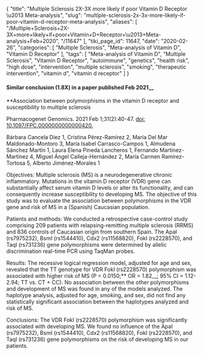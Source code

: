 {
    "title": "Multiple Sclerosis 2X-3X more likely if poor Vitamin D Receptor \u2013 Meta-analysis",
    "slug": "multiple-sclerosis-2x-3x-more-likely-if-poor-vitamin-d-receptor-meta-analysis",
    "aliases": [
        "/Multiple+Sclerosis+2X-3X+more+likely+if+poor+Vitamin+D+Receptor+\u2013+Meta-analysis+Feb+2020",
        "/11647"
    ],
    "tiki_page_id": 11647,
    "date": "2020-02-26",
    "categories": [
        "Multiple Sclerosis",
        "Meta-analysis of Vitamin D",
        "Vitamin D Receptor"
    ],
    "tags": [
        "Meta-analysis of Vitamin D",
        "Multiple Sclerosis",
        "Vitamin D Receptor",
        "autoimmune",
        "genetics",
        "health risk",
        "high dose",
        "intervention",
        "multiple sclerosis",
        "smoking",
        "therapeutic intervention",
        "vitamin d",
        "vitamin d receptor"
    ]
}


#### Similar conclusion (1.8X) in a paper published Feb 2021__

 **Association between polymorphisms in the vitamin D receptor and susceptibility to multiple sclerosis

Pharmacogenet Genomics. 2021 Feb 1;31(2):40-47. [doi: 10.1097/FPC.0000000000000420.](https://doi.org/10.1097/FPC.0000000000000420.)

Bárbara Cancela Díez 1, Cristina Pérez-Ramírez 2, María Del Mar Maldonado-Montoro 3, María Isabel Carrasco-Campos 1, Almudena Sánchez Martín 1, Laura Elena Pineda Lancheros 1, Fernando Martínez-Martínez 4, Miguel Ángel Calleja-Hernández 2, María Carmen Ramírez-Tortosa 5, Alberto Jiménez-Morales 1

Objectives: Multiple sclerosis (MS) is a neurodegenerative chronic inflammatory. Mutations in the vitamin D receptor (VDR) gene can substantially affect serum vitamin D levels or alter its functionality, and can consequently increase susceptibility to developing MS. The objective of this study was to evaluate the association between polymorphisms in the VDR gene and risk of MS in a (Spanish) Caucasian population.

Patients and methods: We conducted a retrospective case-control study comprising 209 patients with relapsing-remitting multiple sclerosis (RRMS) and 836 controls of Caucasian origin from southern Spain. The ApaI (rs7975232), BsmI (rs1544410), Cdx2 (rs11568820), FokI (rs2228570), and TaqI (rs731236) gene polymorphisms were determined by allelic discrimination real-time PCR using TaqMan probes.

Results: The recessive logical regression model, adjusted for age and sex, revealed that the TT genotype for VDR FokI (rs2228570) polymorphism was associated with higher risk of MS (P = 0.0150;** OR = 1.82__; 95% CI = 1.12-2.94; TT vs. CT + CC). No association between the other polymorphisms and development of MS was found in any of the models analyzed. The haplotype analysis, adjusted for age, smoking, and sex, did not find any statistically significant association between the haplotypes analyzed and risk of MS.

Conclusions: The VDR FokI (rs2228570) polymorphism was significantly associated with developing MS. We found no influence of the ApaI (rs7975232), BsmI (rs1544410), Cdx2 (rs11568820), FokI (rs2228570), and TaqI (rs731236) gene polymorphisms on the risk of developing MS in our patients.